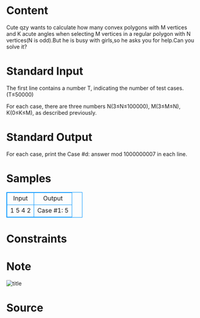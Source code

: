 
# Content

Cute qzy wants to calculate how many convex polygons with M vertices and K acute angles when selecting M vertices in a regular polygon with N vertices(N is odd).But he is busy with girls,so he asks you for help.Can you solve it?

# Standard Input

The first line contains a number T, indicating the number of test cases.(T≤50000)

For each case, there are three numbers N(3≤N≤100000), M(3≤M≤N), K(0≤K≤M), as described previously.

# Standard Output

For each case, print the Case #d: answer mod 1000000007 in each line.

# Samples

<style>
        table,table tr th, table tr td { border:1px solid #0094ff; }
        table { width: 200px; min-height: 25px; line-height: 25px; text-align: center; border-collapse: collapse;}   
    </style>
<table>
	<tr>
		<td>Input</td>
		<td>Output</td>
	</tr>
<tr><td>1
5 4 2
</td><td>Case #1: 5</td></tr></table>


# Constraints



# Note

![title](/source/lutece/convex-polygon/img/aHR0cHM6Ly9hY20udWVzdGMuZWR1LmNuL21lZGlhL2ltYWdlL3Byb2JsZW0vMTE4Ny8yMDE1MDgwNDIxMjA0Mjk0MTguanBn.jpg)

# Source


